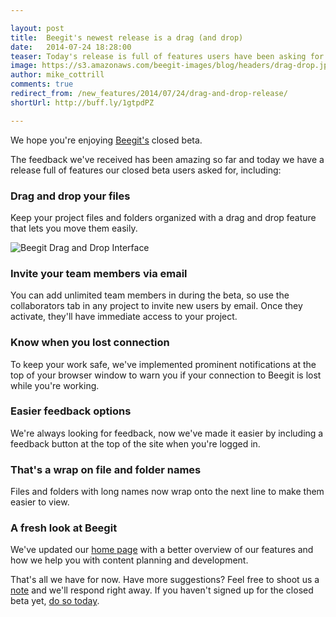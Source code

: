 ```yaml
---

layout: post
title:  Beegit's newest release is a drag (and drop)
date:   2014-07-24 18:28:00
teaser: Today's release is full of features users have been asking for during our closed beta, including drag and drop organization for files and folders.
image: https://s3.amazonaws.com/beegit-images/blog/headers/drag-drop.jpg
author: mike_cottrill
comments: true
redirect_from: /new_features/2014/07/24/drag-and-drop-release/
shortUrl: http://buff.ly/1gtpdPZ

---
```


We hope you're enjoying [Beegit's](https://beegit.com) closed beta. 

The feedback we've received has been amazing so far and today we have a release full of features our closed beta users asked for, including: 

### Drag and drop your files
Keep your project files and folders organized with a drag and drop feature that lets you move them easily. 

![Beegit Drag and Drop Interface](https://s3.amazonaws.com/beegit-images/blog/headers/drag-drop.png)

### Invite your team members via email
You can add unlimited team members in during the beta, so use the collaborators tab in any project to invite new users by email. Once they activate, they'll have immediate access to your project.

### Know when you lost connection
To keep your work safe, we've implemented prominent notifications at the top of your browser window to warn you if your connection to Beegit is lost while you're working. 

### Easier feedback options
We're always looking for feedback, now we've made it easier by including a feedback button at the top of the site when you're logged in.
 
### That's a wrap on file and folder names
Files and folders with long names now wrap onto the next line to make them easier to view. 

### A fresh look at Beegit
We've updated our [home page](https://beegit.com) with a better overview of our features and how we help you with content planning and development.

That's all we have for now. Have more suggestions? Feel free to shoot us a [note](mailto:support@beegit.com) and we'll respond right away. If you haven't signed up for the closed beta yet, [do so today](https://beegit.com/signup). 

